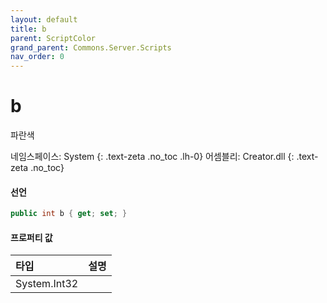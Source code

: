 ```yaml
---
layout: default
title: b
parent: ScriptColor
grand_parent: Commons.Server.Scripts
nav_order: 0
---
```


<!-- 아래로 편집 -->

# b
파란색

네임스페이스: System
{: .text-zeta .no_toc .lh-0}
어셈블리: Creator.dll
{: .text-zeta .no_toc}

#### 선언
```cs
public int b { get; set; }
```

#### 프로퍼티 값

|타입|설명|
|:-|:-|
|System.Int32|